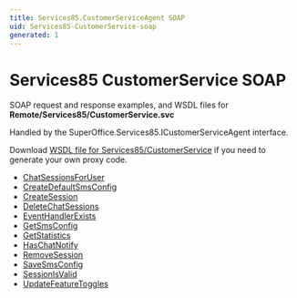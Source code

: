 ```yaml
---
title: Services85.CustomerServiceAgent SOAP
uid: Services85-CustomerService-soap
generated: 1
---
```


# Services85 CustomerService SOAP

SOAP request and response examples, and WSDL files for **Remote/Services85/CustomerService.svc**

Handled by the <see cref="T:SuperOffice.Services85.ICustomerServiceAgent">SuperOffice.Services85.ICustomerServiceAgent</see> interface.

Download [WSDL file for Services85/CustomerService](../Services85-CustomerService.md) if you need to generate your own proxy code.

* [ChatSessionsForUser](ChatSessionsForUser.md)
* [CreateDefaultSmsConfig](CreateDefaultSmsConfig.md)
* [CreateSession](CreateSession.md)
* [DeleteChatSessions](DeleteChatSessions.md)
* [EventHandlerExists](EventHandlerExists.md)
* [GetSmsConfig](GetSmsConfig.md)
* [GetStatistics](GetStatistics.md)
* [HasChatNotify](HasChatNotify.md)
* [RemoveSession](RemoveSession.md)
* [SaveSmsConfig](SaveSmsConfig.md)
* [SessionIsValid](SessionIsValid.md)
* [UpdateFeatureToggles](UpdateFeatureToggles.md)
